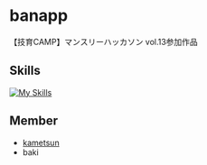 # banapp
【技育CAMP】マンスリーハッカソン vol.13参加作品

## Skills
[![My Skills](https://skillicons.dev/icons?i=java,gradle,androidstudio,git,github)](https://skillicons.dev)

## Member
* [kametsun](https://github.com/kametsun)
* baki
